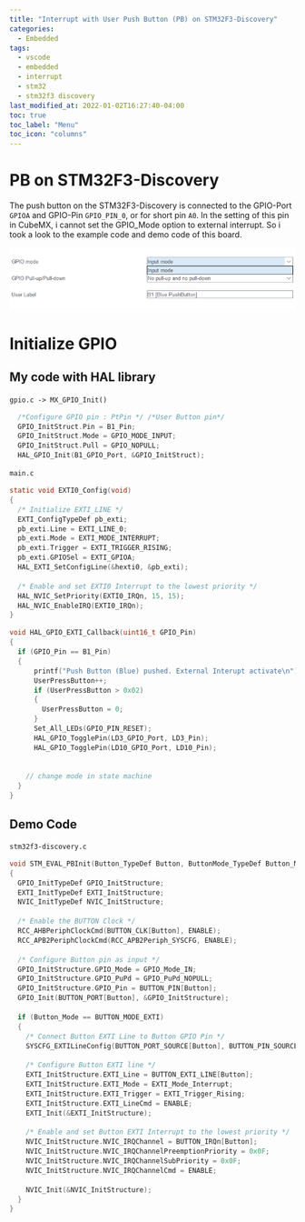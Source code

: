 ```yaml
---
title: "Interrupt with User Push Button (PB) on STM32F3-Discovery"
categories:
  - Embedded
tags:
  - vscode
  - embedded
  - interrupt 
  - stm32
  - stm32f3 discovery
last_modified_at: 2022-01-02T16:27:40-04:00
toc: true
toc_label: "Menu"
toc_icon: "columns"
--- 
```


# PB on STM32F3-Discovery
The push button on the STM32F3-Discovery is connected to the GPIO-Port `GPIOA` and GPIO-Pin `GPIO_PIN_0`, or for short pin `A0`. In the setting of this pin in CubeMX, i cannot set the GPIO_Mode option to external interrupt. So i took a look to the example code and demo code of this board. 

![cubemx screenshot](/assets/pinA0.png)

# Initialize GPIO
## My code with HAL library

`gpio.c -> MX_GPIO_Init()`
```c
  /*Configure GPIO pin : PtPin */ /*User Button pin*/
  GPIO_InitStruct.Pin = B1_Pin;
  GPIO_InitStruct.Mode = GPIO_MODE_INPUT;
  GPIO_InitStruct.Pull = GPIO_NOPULL;
  HAL_GPIO_Init(B1_GPIO_Port, &GPIO_InitStruct);
```

`main.c`
```c
static void EXTI0_Config(void)
{
  /* Initialize EXTI_LINE */
  EXTI_ConfigTypeDef pb_exti;
  pb_exti.Line = EXTI_LINE_0;
  pb_exti.Mode = EXTI_MODE_INTERRUPT;
  pb_exti.Trigger = EXTI_TRIGGER_RISING;
  pb_exti.GPIOSel = EXTI_GPIOA;
  HAL_EXTI_SetConfigLine(&hexti0, &pb_exti);
  
  /* Enable and set EXTI0 Interrupt to the lowest priority */
  HAL_NVIC_SetPriority(EXTI0_IRQn, 15, 15);
  HAL_NVIC_EnableIRQ(EXTI0_IRQn);
}
```

```c
void HAL_GPIO_EXTI_Callback(uint16_t GPIO_Pin)
{
  if (GPIO_Pin == B1_Pin)
  {
      printf("Push Button (Blue) pushed. External Interupt activate\n");
      UserPressButton++;
      if (UserPressButton > 0x02)
      {
        UserPressButton = 0;
      }
      Set_All_LEDs(GPIO_PIN_RESET);
      HAL_GPIO_TogglePin(LD3_GPIO_Port, LD3_Pin);
      HAL_GPIO_TogglePin(LD10_GPIO_Port, LD10_Pin);
    

    // change mode in state machine
  }
}
```


## Demo Code
`stm32f3-discovery.c`
```c
void STM_EVAL_PBInit(Button_TypeDef Button, ButtonMode_TypeDef Button_Mode)
{
  GPIO_InitTypeDef GPIO_InitStructure;
  EXTI_InitTypeDef EXTI_InitStructure;
  NVIC_InitTypeDef NVIC_InitStructure;

  /* Enable the BUTTON Clock */
  RCC_AHBPeriphClockCmd(BUTTON_CLK[Button], ENABLE);
  RCC_APB2PeriphClockCmd(RCC_APB2Periph_SYSCFG, ENABLE);

  /* Configure Button pin as input */
  GPIO_InitStructure.GPIO_Mode = GPIO_Mode_IN;
  GPIO_InitStructure.GPIO_PuPd = GPIO_PuPd_NOPULL;
  GPIO_InitStructure.GPIO_Pin = BUTTON_PIN[Button];
  GPIO_Init(BUTTON_PORT[Button], &GPIO_InitStructure);

  if (Button_Mode == BUTTON_MODE_EXTI)
  {
    /* Connect Button EXTI Line to Button GPIO Pin */
    SYSCFG_EXTILineConfig(BUTTON_PORT_SOURCE[Button], BUTTON_PIN_SOURCE[Button]);

    /* Configure Button EXTI line */
    EXTI_InitStructure.EXTI_Line = BUTTON_EXTI_LINE[Button];
    EXTI_InitStructure.EXTI_Mode = EXTI_Mode_Interrupt;
    EXTI_InitStructure.EXTI_Trigger = EXTI_Trigger_Rising;  
    EXTI_InitStructure.EXTI_LineCmd = ENABLE;
    EXTI_Init(&EXTI_InitStructure);

    /* Enable and set Button EXTI Interrupt to the lowest priority */
    NVIC_InitStructure.NVIC_IRQChannel = BUTTON_IRQn[Button];
    NVIC_InitStructure.NVIC_IRQChannelPreemptionPriority = 0x0F;
    NVIC_InitStructure.NVIC_IRQChannelSubPriority = 0x0F;
    NVIC_InitStructure.NVIC_IRQChannelCmd = ENABLE;

    NVIC_Init(&NVIC_InitStructure); 
  }
}
```